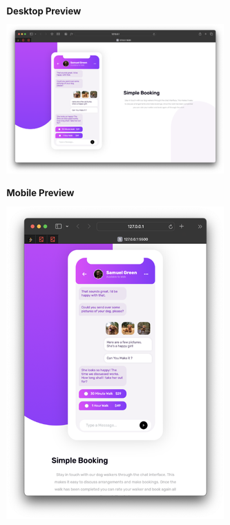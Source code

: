 ## Desktop Preview

![Desktop Preview](https://github.com/mohan-bee/SimpleBooking-Chat-Static/blob/main/Desktop-Preview.png?raw=true)


## Mobile Preview

![Mobile Preview](https://github.com/mohan-bee/SimpleBooking-Chat-Static/blob/main/Mobile-Preview.png?raw=true)
